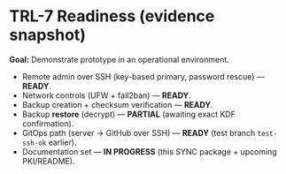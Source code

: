 # TRL-7 Readiness (evidence snapshot)
**Goal:** Demonstrate prototype in an operational environment.
- Remote admin over SSH (key-based primary, password rescue) — **READY**.
- Network controls (UFW + fail2ban) — **READY**.
- Backup creation + checksum verification — **READY**.
- Backup **restore** (decrypt) — **PARTIAL** (awaiting exact KDF confirmation).
- GitOps path (server → GitHub over SSH) — **READY** (test branch `test-ssh-ok` earlier).
- Documentation set — **IN PROGRESS** (this SYNC package + upcoming PKI/README).
